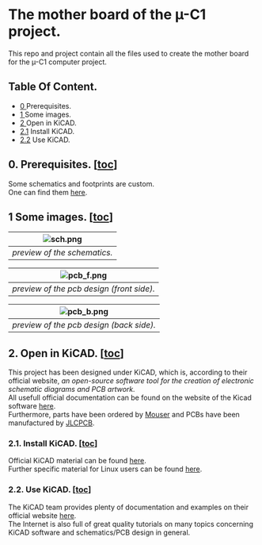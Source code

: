 # The mother board of the µ-C1 project.
This repo and project contain all the files used to create the mother board for the µ-C1 computer project.


## Table Of Content.
 - [0  ](https://github.com/AntoineStevan/uComputer-mother-board/tree/main/#0-prerequisites-toc)  Prerequisites.
 - [1  ](https://github.com/AntoineStevan/uComputer-mother-board/tree/main/#1-some-images-toc)    Some images.
 - [2  ](https://github.com/AntoineStevan/uComputer-mother-board/tree/main/#2-open-in-kicad-toc)  Open in KiCAD.
 - [2.1](https://github.com/AntoineStevan/uComputer-mother-board/tree/main/#21-install-kicad-toc) Install KiCAD.
 - [2.2](https://github.com/AntoineStevan/uComputer-mother-board/tree/main/#22-use-kicad-toc)     Use KiCAD.

## 0. Prerequisites. [[toc](https://github.com/AntoineStevan/uComputer-mother-board/tree/main/#table-of-content)]
Some schematics and footprints are custom.  
One can find them [here](https://github.com/AntoineStevan/kicad-libraries).

## 1 Some images. [[toc](https://github.com/AntoineStevan/uComputer-mother-board/tree/main/#table-of-content)]
|![sch.png](https://github.com/AntoineStevan/uComputer-mother-board/blob/main/res/sch.png)|
|:--:|
| *preview of the schematics.* |

|![pcb_f.png](https://github.com/AntoineStevan/uComputer-mother-board/blob/main/res/pcb_f.png)|
|:--:|
| *preview of the pcb design (front side).* |

|![pcb_b.png](https://github.com/AntoineStevan/uComputer-mother-board/blob/main/res/pcb_b.png)|
|:--:|
| *preview of the pcb design (back side).* |

## 2. Open in KiCAD. [[toc](https://github.com/AntoineStevan/uComputer-mother-board/tree/main/#table-of-content)]
This project has been designed under KiCAD, which is, according to their official website, *an open-source software tool for the creation of electronic schematic diagrams and PCB artwork.*  
All usefull official documentation can be found on the website of the Kicad software [here](https://www.kicad.org/).  
Furthermore, parts have been ordered by [Mouser](https://www.mouser.fr/) and PCBs have been manufactured by [JLCPCB](https://jlcpcb.com/).

### 2.1. Install KiCAD. [[toc](https://github.com/AntoineStevan/uComputer-mother-board/tree/main/#table-of-content)]
Official KiCAD material can be found [here](https://docs.kicad.org/5.1/en/getting_started_in_kicad/getting_started_in_kicad.html).  
Further specific material for Linux users can be found [here](https://doc.ubuntu-fr.org/kicad).

### 2.2. Use KiCAD. [[toc](https://github.com/AntoineStevan/uComputer-mother-board/tree/main/#table-of-content)]
The KiCAD team provides plenty of documentation and examples on their official website [here](https://docs.kicad.org/).  
The Internet is also full of great quality tutorials on many topics concerning KiCAD software and schematics/PCB design in general.
